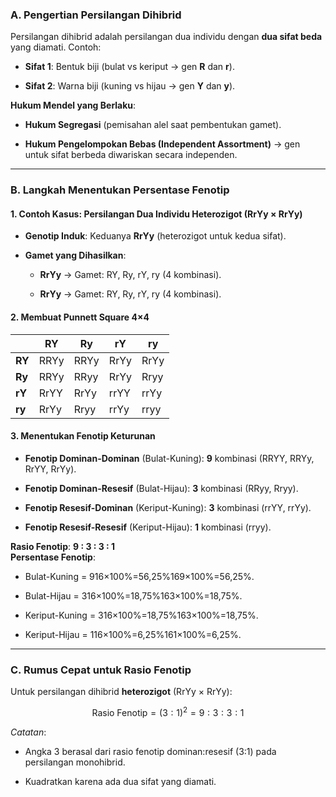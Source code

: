 ### **A. Pengertian Persilangan Dihibrid**

Persilangan dihibrid adalah persilangan dua individu dengan **dua sifat beda** yang diamati. Contoh:

- **Sifat 1**: Bentuk biji (bulat vs keriput → gen **R** dan **r**).
    
- **Sifat 2**: Warna biji (kuning vs hijau → gen **Y** dan **y**).
    

**Hukum Mendel yang Berlaku**:

- **Hukum Segregasi** (pemisahan alel saat pembentukan gamet).
    
- **Hukum Pengelompokan Bebas (Independent Assortment)** → gen untuk sifat berbeda diwariskan secara independen.
    

---

### **B. Langkah Menentukan Persentase Fenotip**

#### **1. Contoh Kasus**: Persilangan Dua Individu Heterozigot (RrYy × RrYy)

- **Genotip Induk**: Keduanya **RrYy** (heterozigot untuk kedua sifat).
    
- **Gamet yang Dihasilkan**:
    
    - **RrYy** → Gamet: RY, Ry, rY, ry (4 kombinasi).
        
    - **RrYy** → Gamet: RY, Ry, rY, ry (4 kombinasi).
        

#### **2. Membuat Punnett Square 4×4**

|        | **RY** | **Ry** | **rY** | **ry** |
| ------ | ------ | ------ | ------ | ------ |
| **RY** | RRYy   | RRYy   | RrYy   | RrYy   |
| **Ry** | RRYy   | RRyy   | RrYy   | Rryy   |
| **rY** | RrYY   | RrYy   | rrYY   | rrYy   |
| **ry** | RrYy   | Rryy   | rrYy   | rryy   |
 
 #### **3. Menentukan Fenotip Keturunan**

- **Fenotip Dominan-Dominan** (Bulat-Kuning): **9** kombinasi (RRYY, RRYy, RrYY, RrYy).
    
- **Fenotip Dominan-Resesif** (Bulat-Hijau): **3** kombinasi (RRyy, Rryy).
    
- **Fenotip Resesif-Dominan** (Keriput-Kuning): **3** kombinasi (rrYY, rrYy).
    
- **Fenotip Resesif-Resesif** (Keriput-Hijau): **1** kombinasi (rryy).
    

**Rasio Fenotip**: **9 : 3 : 3 : 1**  
**Persentase Fenotip**:

- Bulat-Kuning = 916×100%=56,25%169​×100%=56,25%.
    
- Bulat-Hijau = 316×100%=18,75%163​×100%=18,75%.
    
- Keriput-Kuning = 316×100%=18,75%163​×100%=18,75%.
    
- Keriput-Hijau = 116×100%=6,25%161​×100%=6,25%.
    

---

### **C. Rumus Cepat untuk Rasio Fenotip**

Untuk persilangan dihibrid **heterozigot** (RrYy × RrYy):

$$\text{Rasio Fenotip} = (3:1)^2 = 9:3:3:1$$

_Catatan_:

- Angka 3 berasal dari rasio fenotip dominan:resesif (3:1) pada persilangan monohibrid.
    
- Kuadratkan karena ada dua sifat yang diamati.